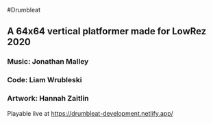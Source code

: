 #Drumbleat 
## A 64x64 vertical platformer made for LowRez 2020
### Music: Jonathan Malley
### Code: Liam Wrubleski
### Artwork: Hannah Zaitlin
Playable live at https://drumbleat-development.netlify.app/
